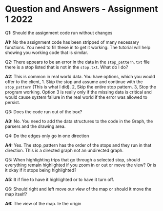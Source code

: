 # Question and Answers - Assignment 1 2022

Q1: Should the assignment code run without changes

**A1:** No the assignment code has been stripped of many necessary functions.  You need to fill these in to get it working. The tutorial will help showing you working code that is similar.

Q2: There appears to be an error in the data in the `stop_pattern.txt` file there is a stop listed that is not in the `stop.txt`.  What do I do?

**A2:** This is common in real world data.  You have options, which you would offer to the client, 1. Skip the stop and assume and continue with the `stop_pattern` (This is what I did). 2, Skip the entire stop pattern. 3, Stop the program working.  Option 3 is really only if the missing data is critical and would cause system failure in the real world if the error was allowed to persist.

Q3: Does the code run out of the box?

**A3:** No.  You need to add the data structures to the code in the Graph, the parsers and the drawing area.

Q4: Do the edges only go in one direction

**A4:** Yes.  The stop_pattern has the order of the stops and they run in that direction.  This is a directed graph not an undirected graph.

Q5: When highlighting trips that go through a selected stop, should everything remain highlighted if you zoom in or out or move the view? Or is it okay if it stops being highlighted?

**A5:** It if fine to have it highlighted or to have it turn off.

Q6: Should right and left move our view of the map or should it move the map itself?

**A6:** The view of the map. Ie the origin


